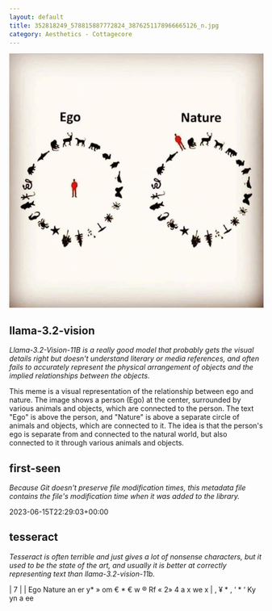 ```yaml
---
layout: default
title: 352818249_578815887772824_3876251178966665126_n.jpg
category: Aesthetics - Cottagecore
---
```


<div markdown="0"><a href="352818249_578815887772824_3876251178966665126_n.jpg"><img class="photo" src="352818249_578815887772824_3876251178966665126_n.jpg" /></a>

<h2>llama-3.2-vision</h2>
<p><i>Llama-3.2-Vision-11B is a really good model that probably gets the visual details right but doesn't understand literary or media references, and often fails to accurately represent the physical arrangement of objects and the implied relationships between the objects.</i></p>
<p>This meme is a visual representation of the relationship between ego and nature. The image shows a person (Ego) at the center, surrounded by various animals and objects, which are connected to the person. The text &quot;Ego&quot; is above the person, and &quot;Nature&quot; is above a separate circle of animals and objects, which are connected to it. The idea is that the person&#x27;s ego is separate from and connected to the natural world, but also connected to it through various animals and objects.</p>

<h2>first-seen</h2>
<p><i>Because Git doesn't preserve file modification times, this metadata file contains the file's modification time when it was added to the library.</i></p>
<p>2023-06-15T22:29:03+00:00</p>

<h2>tesseract</h2>
<p><i>Tesseract is often terrible and just gives a lot of nonsense characters, but it used to be the state of the art, and usually it is better at correctly representing text than llama-3.2-vision-11b.</i></p>
<p>| 7 | | Ego Nature an er  y* » om € * € w ® Rf « 2» 4 a x we x | , ¥ * , ‘  * ‘ Ky yn a ee</p>

</div>

